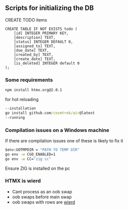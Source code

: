 
## Scripts for initializing the DB

CREATE TODO items
```SQLite
CREATE TABLE IF NOT EXISTS todo (
    [id] INTEGER PRIMARY KEY,
    [description] TEXT,
    [status] INTEGER DEFAULT 0,
    [assigned_to] TEXT,
    [due_date] TEXT,
    [created_by] TEXT,
    [create_date] TEXT,
    [is_deleted] INTEGER default 0
);
```

### Some requirements

```cmd
npm install htmx.org@2.0.1
```
for hot reloading
```cmd
--installation
go install github.com/cosmtrek/air@latest
--running

```

### Compilation issues on a Windows machine

If there are compilation issues one of these is likely to fix it
```cmd
$env:GOTMPDIR = "PATH TO TEMP DIR"
go env -w CGO_ENABLED=1
go env -w CC="zig cc"
```
Ensure ZIG is installed on the pc

### HTMX is wierd
- Cant process <body></body> as an oob swap
- oob swaps before main swap
- oob swaps with rows are [wierd](https://htmx.org/attributes/hx-swap-oob/)